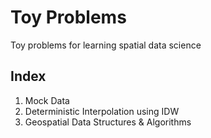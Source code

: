 # Toy Problems

Toy problems for learning spatial data science

## Index

1. Mock Data
2. Deterministic Interpolation using IDW
3. Geospatial Data Structures & Algorithms
